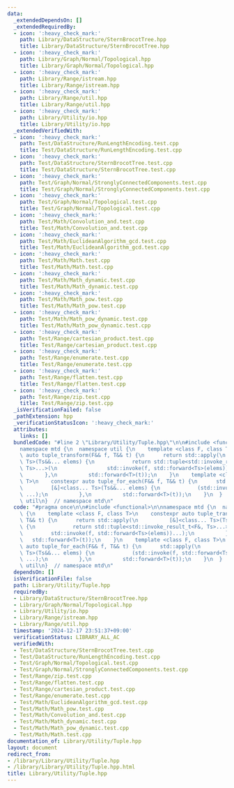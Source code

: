 ```yaml
---
data:
  _extendedDependsOn: []
  _extendedRequiredBy:
  - icon: ':heavy_check_mark:'
    path: Library/DataStructure/SternBrocotTree.hpp
    title: Library/DataStructure/SternBrocotTree.hpp
  - icon: ':heavy_check_mark:'
    path: Library/Graph/Normal/Topological.hpp
    title: Library/Graph/Normal/Topological.hpp
  - icon: ':heavy_check_mark:'
    path: Library/Range/istream.hpp
    title: Library/Range/istream.hpp
  - icon: ':heavy_check_mark:'
    path: Library/Range/util.hpp
    title: Library/Range/util.hpp
  - icon: ':heavy_check_mark:'
    path: Library/Utility/io.hpp
    title: Library/Utility/io.hpp
  _extendedVerifiedWith:
  - icon: ':heavy_check_mark:'
    path: Test/DataStructure/RunLengthEncoding.test.cpp
    title: Test/DataStructure/RunLengthEncoding.test.cpp
  - icon: ':heavy_check_mark:'
    path: Test/DataStructure/SternBrocotTree.test.cpp
    title: Test/DataStructure/SternBrocotTree.test.cpp
  - icon: ':heavy_check_mark:'
    path: Test/Graph/Normal/StronglyConnectedComponents.test.cpp
    title: Test/Graph/Normal/StronglyConnectedComponents.test.cpp
  - icon: ':heavy_check_mark:'
    path: Test/Graph/Normal/Topological.test.cpp
    title: Test/Graph/Normal/Topological.test.cpp
  - icon: ':heavy_check_mark:'
    path: Test/Math/Convolution_and.test.cpp
    title: Test/Math/Convolution_and.test.cpp
  - icon: ':heavy_check_mark:'
    path: Test/Math/EuclideanAlgorithm_gcd.test.cpp
    title: Test/Math/EuclideanAlgorithm_gcd.test.cpp
  - icon: ':heavy_check_mark:'
    path: Test/Math/Math.test.cpp
    title: Test/Math/Math.test.cpp
  - icon: ':heavy_check_mark:'
    path: Test/Math/Math_dynamic.test.cpp
    title: Test/Math/Math_dynamic.test.cpp
  - icon: ':heavy_check_mark:'
    path: Test/Math/Math_pow.test.cpp
    title: Test/Math/Math_pow.test.cpp
  - icon: ':heavy_check_mark:'
    path: Test/Math/Math_pow_dynamic.test.cpp
    title: Test/Math/Math_pow_dynamic.test.cpp
  - icon: ':heavy_check_mark:'
    path: Test/Range/cartesian_product.test.cpp
    title: Test/Range/cartesian_product.test.cpp
  - icon: ':heavy_check_mark:'
    path: Test/Range/enumerate.test.cpp
    title: Test/Range/enumerate.test.cpp
  - icon: ':heavy_check_mark:'
    path: Test/Range/flatten.test.cpp
    title: Test/Range/flatten.test.cpp
  - icon: ':heavy_check_mark:'
    path: Test/Range/zip.test.cpp
    title: Test/Range/zip.test.cpp
  _isVerificationFailed: false
  _pathExtension: hpp
  _verificationStatusIcon: ':heavy_check_mark:'
  attributes:
    links: []
  bundledCode: "#line 2 \"Library/Utility/Tuple.hpp\"\n\n#include <functional>\n\n\
    namespace mtd {\n  namespace util {\n    template <class F, class T>\n    constexpr\
    \ auto tuple_transform(F&& f, T&& t) {\n      return std::apply(\n          [&]<class...\
    \ Ts>(Ts&&... elems) {\n            return std::tuple<std::invoke_result_t<F&,\
    \ Ts>...>(\n                std::invoke(f, std::forward<Ts>(elems))...);\n   \
    \       },\n          std::forward<T>(t));\n    }\n    template <class F, class\
    \ T>\n    constexpr auto tuple_for_each(F&& f, T&& t) {\n      std::apply(\n \
    \         [&]<class... Ts>(Ts&&... elems) {\n            (std::invoke(f, std::forward<Ts>(elems)),\
    \ ...);\n          },\n          std::forward<T>(t));\n    }\n  }  // namespace\
    \ util\n}  // namespace mtd\n"
  code: "#pragma once\n\n#include <functional>\n\nnamespace mtd {\n  namespace util\
    \ {\n    template <class F, class T>\n    constexpr auto tuple_transform(F&& f,\
    \ T&& t) {\n      return std::apply(\n          [&]<class... Ts>(Ts&&... elems)\
    \ {\n            return std::tuple<std::invoke_result_t<F&, Ts>...>(\n       \
    \         std::invoke(f, std::forward<Ts>(elems))...);\n          },\n       \
    \   std::forward<T>(t));\n    }\n    template <class F, class T>\n    constexpr\
    \ auto tuple_for_each(F&& f, T&& t) {\n      std::apply(\n          [&]<class...\
    \ Ts>(Ts&&... elems) {\n            (std::invoke(f, std::forward<Ts>(elems)),\
    \ ...);\n          },\n          std::forward<T>(t));\n    }\n  }  // namespace\
    \ util\n}  // namespace mtd\n"
  dependsOn: []
  isVerificationFile: false
  path: Library/Utility/Tuple.hpp
  requiredBy:
  - Library/DataStructure/SternBrocotTree.hpp
  - Library/Graph/Normal/Topological.hpp
  - Library/Utility/io.hpp
  - Library/Range/istream.hpp
  - Library/Range/util.hpp
  timestamp: '2024-12-17 23:51:37+09:00'
  verificationStatus: LIBRARY_ALL_AC
  verifiedWith:
  - Test/DataStructure/SternBrocotTree.test.cpp
  - Test/DataStructure/RunLengthEncoding.test.cpp
  - Test/Graph/Normal/Topological.test.cpp
  - Test/Graph/Normal/StronglyConnectedComponents.test.cpp
  - Test/Range/zip.test.cpp
  - Test/Range/flatten.test.cpp
  - Test/Range/cartesian_product.test.cpp
  - Test/Range/enumerate.test.cpp
  - Test/Math/EuclideanAlgorithm_gcd.test.cpp
  - Test/Math/Math_pow.test.cpp
  - Test/Math/Convolution_and.test.cpp
  - Test/Math/Math_dynamic.test.cpp
  - Test/Math/Math_pow_dynamic.test.cpp
  - Test/Math/Math.test.cpp
documentation_of: Library/Utility/Tuple.hpp
layout: document
redirect_from:
- /library/Library/Utility/Tuple.hpp
- /library/Library/Utility/Tuple.hpp.html
title: Library/Utility/Tuple.hpp
---
```

